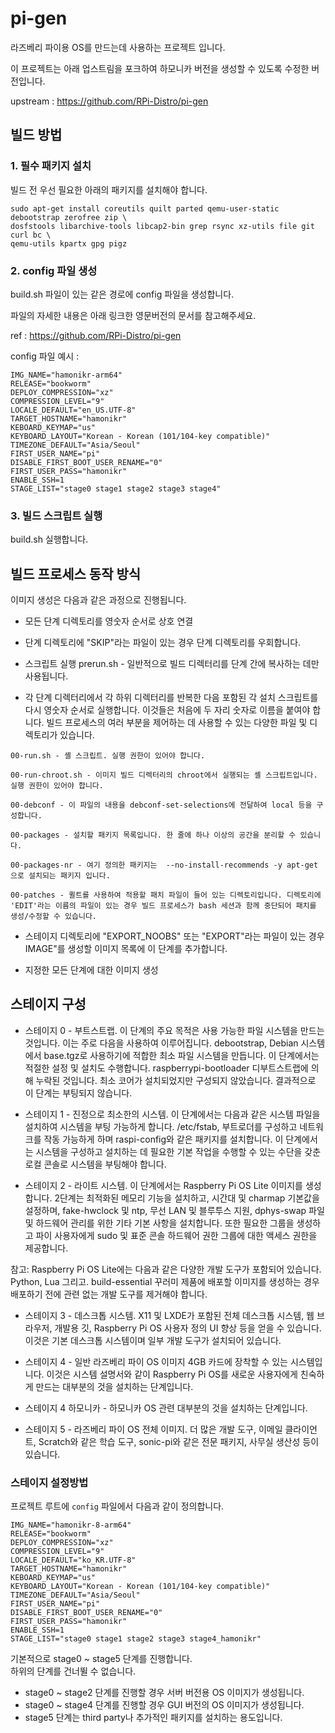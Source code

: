 # pi-gen

라즈베리 파이용 OS를 만드는데 사용하는 프로젝트 입니다.

이 프로젝트는 아래 업스트림을 포크하여 하모니카 버전을 생성할 수 있도록 수정한 버전입니다. 

upstream : https://github.com/RPi-Distro/pi-gen

## 빌드 방법

### 1. 필수 패키지 설치

빌드 전 우선 필요한 아래의 패키지를 설치해야 합니다.
```
sudo apt-get install coreutils quilt parted qemu-user-static debootstrap zerofree zip \
dosfstools libarchive-tools libcap2-bin grep rsync xz-utils file git curl bc \
qemu-utils kpartx gpg pigz
```

### 2. config 파일 생성

build.sh 파일이 있는 같은 경로에 config 파일을 생성합니다.

파일의 자세한 내용은 아래 링크한 영문버전의 문서를 참고해주세요.

ref : https://github.com/RPi-Distro/pi-gen

config 파일 예시 :
```
IMG_NAME="hamonikr-arm64"
RELEASE="bookworm"
DEPLOY_COMPRESSION="xz"
COMPRESSION_LEVEL="9"
LOCALE_DEFAULT="en_US.UTF-8"
TARGET_HOSTNAME="hamonikr"
KEBOARD_KEYMAP="us"
KEYBOARD_LAYOUT="Korean - Korean (101/104-key compatible)"
TIMEZONE_DEFAULT="Asia/Seoul"
FIRST_USER_NAME="pi"
DISABLE_FIRST_BOOT_USER_RENAME="0"
FIRST_USER_PASS="hamonikr"
ENABLE_SSH=1
STAGE_LIST="stage0 stage1 stage2 stage3 stage4"
```

### 3. 빌드 스크립트 실행

build.sh 실행합니다.

## 빌드 프로세스 동작 방식

이미지 생성은 다음과 같은 과정으로 진행됩니다.

* 모든 단계 디렉토리를 영숫자 순서로 상호 연결

* 단계 디렉토리에 "SKIP"라는 파일이 있는 경우 단계 디렉토리를 우회합니다.

* 스크립트 실행 prerun.sh - 일반적으로 빌드 디렉터리를 단계 간에 복사하는 데만 사용됩니다.

* 각 단계 디렉터리에서 각 하위 디렉터리를 반복한 다음 포함된 각 설치 스크립트를 다시 영숫자 순서로 실행합니다. 이것들은 처음에 두 자리 숫자로 이름을 붙여야 합니다. 빌드 프로세스의 여러 부분을 제어하는 데 사용할 수 있는 다양한 파일 및 디렉토리가 있습니다.
```
00-run.sh - 셸 스크립트. 실행 권한이 있어야 합니다.

00-run-chroot.sh - 이미지 빌드 디렉터리의 chroot에서 실행되는 셸 스크립트입니다. 실행 권한이 있어야 합니다.

00-debconf - 이 파일의 내용을 debconf-set-selections에 전달하여 local 등을 구성합니다.

00-packages - 설치할 패키지 목록입니다. 한 줄에 하나 이상의 공간을 분리할 수 있습니다.

00-packages-nr - 여기 정의한 패키지는  --no-install-recommends -y apt-get 으로 설치되는 패키지 입니다.

00-patches - 퀼트를 사용하여 적용할 패치 파일이 들어 있는 디렉토리입니다. 디렉토리에 'EDIT'라는 이름의 파일이 있는 경우 빌드 프로세스가 bash 세션과 함께 중단되어 패치를 생성/수정할 수 있습니다.
```
* 스테이지 디렉토리에 "EXPORT_NOOBS" 또는 "EXPORT"라는 파일이 있는 경우IMAGE"를 생성할 이미지 목록에 이 단계를 추가합니다.

* 지정한 모든 단계에 대한 이미지 생성

## 스테이지 구성

* 스테이지 0 - 부트스트랩. 이 단계의 주요 목적은 사용 가능한 파일 시스템을 만드는 것입니다. 이는 주로 다음을 사용하여 이루어집니다. debootstrap, Debian 시스템에서 base.tgz로 사용하기에 적합한 최소 파일 시스템을 만듭니다. 이 단계에서는 적절한 설정 및 설치도 수행합니다. raspberrypi-bootloader 디부트스트랩에 의해 누락된 것입니다. 최소 코어가 설치되었지만 구성되지 않았습니다. 결과적으로 이 단계는 부팅되지 않습니다.

* 스테이지 1 - 진정으로 최소한의 시스템. 이 단계에서는 다음과 같은 시스템 파일을 설치하여 시스템을 부팅 가능하게 합니다. /etc/fstab, 부트로더를 구성하고 네트워크를 작동 가능하게 하며 raspi-config와 같은 패키지를 설치합니다. 이 단계에서는 시스템을 구성하고 설치하는 데 필요한 기본 작업을 수행할 수 있는 수단을 갖춘 로컬 콘솔로 시스템을 부팅해야 합니다.

* 스테이지 2 - 라이트 시스템. 이 단계에서는 Raspberry Pi OS Lite 이미지를 생성합니다. 2단계는 최적화된 메모리 기능을 설치하고, 시간대 및 charmap 기본값을 설정하며, fake-hwclock 및 ntp, 무선 LAN 및 블루투스 지원, dphys-swap 파일 및 하드웨어 관리를 위한 기타 기본 사항을 설치합니다. 또한 필요한 그룹을 생성하고 파이 사용자에게 sudo 및 표준 콘솔 하드웨어 권한 그룹에 대한 액세스 권한을 제공합니다.

참고: Raspberry Pi OS Lite에는 다음과 같은 다양한 개발 도구가 포함되어 있습니다. Python, Lua 그리고. build-essential 꾸러미 제품에 배포할 이미지를 생성하는 경우 배포하기 전에 관련 없는 개발 도구를 제거해야 합니다.

* 스테이지 3 - 데스크톱 시스템. X11 및 LXDE가 포함된 전체 데스크톱 시스템, 웹 브라우저, 개발용 깃, Raspberry Pi OS 사용자 정의 UI 향상 등을 얻을 수 있습니다. 이것은 기본 데스크톱 시스템이며 일부 개발 도구가 설치되어 있습니다.

* 스테이지 4 - 일반 라즈베리 파이 OS 이미지 4GB 카드에 장착할 수 있는 시스템입니다. 이것은 시스템 설명서와 같이 Raspberry Pi OS를 새로운 사용자에게 친숙하게 만드는 대부분의 것을 설치하는 단계입니다.

* 스테이지 4 하모니카 - 하모니카 OS 관련 대부분의 것을 설치하는 단계입니다.

* 스테이지 5 - 라즈베리 파이 OS 전체 이미지. 더 많은 개발 도구, 이메일 클라이언트, Scratch와 같은 학습 도구, sonic-pi와 같은 전문 패키지, 사무실 생산성 등이 있습니다.

### 스테이지 설정방법
프로젝트 루트에 `config` 파일에서 다음과 같이 정의합니다.

```
IMG_NAME="hamonikr-8-arm64"
RELEASE="bookworm"
DEPLOY_COMPRESSION="xz"
COMPRESSION_LEVEL="9"
LOCALE_DEFAULT="ko_KR.UTF-8"
TARGET_HOSTNAME="hamonikr"
KEBOARD_KEYMAP="us"
KEYBOARD_LAYOUT="Korean - Korean (101/104-key compatible)"
TIMEZONE_DEFAULT="Asia/Seoul"
FIRST_USER_NAME="pi"
DISABLE_FIRST_BOOT_USER_RENAME="0"
FIRST_USER_PASS="hamonikr"
ENABLE_SSH=1
STAGE_LIST="stage0 stage1 stage2 stage3 stage4_hamonikr"
```

기본적으로 stage0 ~ stage5 단계를 진행합니다.  
하위의 단계를 건너뛸 수 없습니다.

* stage0 ~ stage2 단계를 진행할 경우 서버 버전용 OS 이미지가 생성됩니다.  
* stage0 ~ stage4 단계를 진행할 경우 GUI 버전의 OS 이미지가 생성됩니다.  
* stage5 단계는 third party나 추가적인 패키지를 설치하는 용도입니다.